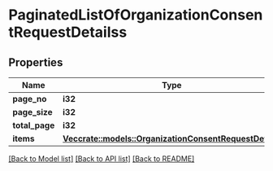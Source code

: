 # PaginatedListOfOrganizationConsentRequestDetailss

## Properties

Name | Type | Description | Notes
------------ | ------------- | ------------- | -------------
**page_no** | **i32** |  | 
**page_size** | **i32** |  | 
**total_page** | **i32** |  | 
**items** | [**Vec<crate::models::OrganizationConsentRequestDetails>**](OrganizationConsentRequestDetails.md) |  | 

[[Back to Model list]](../README.md#documentation-for-models) [[Back to API list]](../README.md#documentation-for-api-endpoints) [[Back to README]](../README.md)


